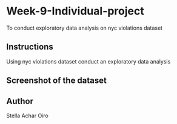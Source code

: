 # Week-9-Individual-project
To conduct exploratory data analysis on nyc violations dataset
## Instructions
Using nyc violations dataset conduct an exploratory data analysis 
## Screenshot of the dataset
## Author
Stella Achar Oiro
